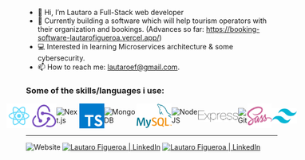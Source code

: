 - 👋 Hi, I’m Lautaro a Full-Stack web developer
- 🔨 Currently building a software which will help tourism operators with their organization and bookings. (Advances so far: https://booking-software-lautarofigueroa.vercel.app/)
- 💻 Interested in learning Microservices architecture & some cybersecurity.
- 📫 How to reach me: lautaroef@gmail.com.


### Some of the skills/languages i use:

<div style="display: flex; align-items: center; justify-content: center">
<img alt="React" width="50px" src="https://raw.githubusercontent.com/github/explore/80688e429a7d4ef2fca1e82350fe8e3517d3494d/topics/react/react.png" />
<img alt="Redux" width="50px" src="https://raw.githubusercontent.com/github/explore/80688e429a7d4ef2fca1e82350fe8e3517d3494d/topics/redux/redux.png" />
<img alt="Next.js" width="50px" src="https://camo.githubusercontent.com/f21f1fa29dfe5e1d0772b0efe2f43eca2f6dc14f2fede8d9cbef4a3a8210c91d/68747470733a2f2f6173736574732e76657263656c2e636f6d2f696d6167652f75706c6f61642f76313636323133303535392f6e6578746a732f49636f6e5f6c696768745f6261636b67726f756e642e706e67" />
<img alt="TypeScript" width="50px" src="https://raw.githubusercontent.com/github/explore/80688e429a7d4ef2fca1e82350fe8e3517d3494d/topics/typescript/typescript.png"/>
<img alt="MongoDB" style="width: 105px; aling-self: flex-end" src="https://encrypted-tbn0.gstatic.com/images?q=tbn:ANd9GcTQqEWsiI-e4sWyc9d4QTcEAIWt3K4QUZaNrO2olCmvpKcNwck8xh2qWOV_MM8MOPmfQHQ&usqp=CAU" />
<img alt="MySQL" style="width: 70px; aling-self: flex-end justify-self: flex-end" src="./images/mysql.png"/>
<img alt="NodeJS" style="width: 65px" src="https://upload.wikimedia.org/wikipedia/commons/thumb/d/d9/Node.js_logo.svg/800px-Node.js_logo.svg.png"/>
<img alt="Express" width='80px' src="./images/express.png"/>
<img alt="Git" width="40px" src="https://user-images.githubusercontent.com/5834000/125217429-36557f80-e286-11eb-84c6-05e346cebe8a.png" />
<img alt="Sass" width="50px" src="https://raw.githubusercontent.com/github/explore/80688e429a7d4ef2fca1e82350fe8e3517d3494d/topics/sass/sass.png">
<img alt="TailwindCSS" width="50px" src="./images/tailwindCSS.png">
</div

---
---

<img src="https://img.shields.io/badge/Portfolio-%23000000.svg?style=for-the-badge&logo=firefox&logoColor=#FF7139" alt="Website" ></a> <a href="mailto:lautaroef@gmail.com" target="_blank"><img src="https://img.shields.io/badge/Gmail-D14836?style=for-the-badge&logo=gmail&logoColor=white" alt ="Lautaro Figueroa | LinkedIn"/></a>
<a href="https://www.linkedin.com/in/lautaro-figueroa-it/" target="_blank"><img src="https://img.shields.io/badge/linkedin-%230077B5.svg?style=for-the-badge&logo=linkedin&logoColor=white" alt ="Lautaro Figueroa | LinkedIn"/></a>
<a href="https://t.me/lautifigueroa" target="_blank">


